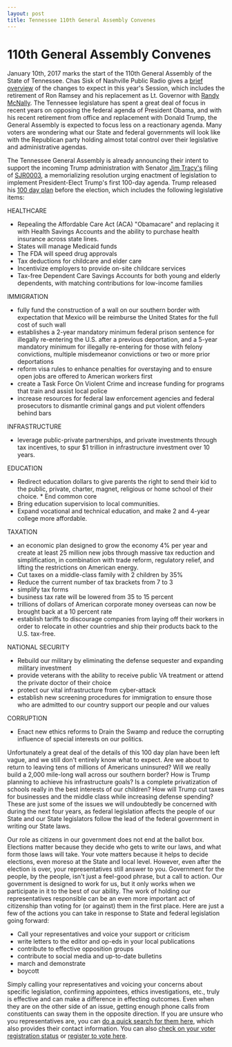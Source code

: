```yaml
---
layout: post
title: Tennessee 110th General Assembly Convenes
---
```


# 110th General Assembly Convenes

January 10th, 2017 marks the start of the 110th General Assembly of the State of Tennessee. Chas Sisk of Nashville Public Radio gives a [brief overview](http://nashvillepublicradio.org/post/capitol-hill-conversation-why-2017-most-unpredictable-legislative-session-years) of the changes to expect in this year's Session, which includes the retirement of Ron Ramsey and his replacement as Lt. Governor with [Randy McNally](http://www.capitol.tn.gov/senate/members/s5.html). The Tennessee legislature has spent a great deal of focus in recent years on opposing the federal agenda of President Obama, and with his recent retirement from office and replacement with Donald Trump, the General Assembly is expected to focus less on a reactionary agenda. Many voters are wondering what our State and federal governments will look like with the Republican party holding almost total control over their legislative and administrative agendas.

The Tennessee General Assembly is already announcing their intent to support the incoming Trump administration with Senator [Jim Tracy's](http://www.capitol.tn.gov/senate/members/S14.html) filing of [SJR0003](http://wapp.capitol.tn.gov/apps/BillInfo/default.aspx?BillNumber=SJR0003&GA=110), a memorializing resolution urging enactment of legislation to implement President-Elect Trump's first 100-day agenda. Trump released his [100 day plan](http://www.npr.org/2016/11/09/501451368/here-is-what-donald-trump-wants-to-do-in-his-first-100-days) before the election, which includes the following legislative items:

HEALTHCARE

* Repealing the Affordable Care Act (ACA) "Obamacare" and replacing it with Health Savings Accounts and the ability to purchase health insurance across state lines. 
* States will manage Medicaid funds
* The FDA will speed drug approvals
* Tax deductions for childcare and elder care
* Incentivize employers to provide on-site childcare services
* Tax-free Dependent Care Savings Accounts for both young and elderly dependents, with matching contributions for low-income families 

IMMIGRATION

* fully fund the construction of a wall on our southern border with expectation that Mexico will be reimburse the United States for the full cost of such wall
* establishes a 2-year mandatory minimum federal prison sentence for illegally re-entering the U.S. after a previous deportation, and a 5-year mandatory minimum for illegally re-entering for those with felony convictions, multiple misdemeanor convictions or two or more prior deportations
* reform visa rules to enhance penalties for overstaying and to ensure open jobs are offered to American workers first
* create a Task Force On Violent Crime and increase funding for programs that train and assist local police
* increase resources for federal law enforcement agencies and federal prosecutors to dismantle criminal gangs and put violent offenders behind bars

INFRASTRUCTURE

* leverage public-private partnerships, and private investments through tax incentives, to spur $1 trillion in infrastructure investment over 10 years. 

EDUCATION

* Redirect education dollars to give parents the right to send their kid to the public, private, charter, magnet, religious or home school of their choice. * End common core
* Bring education supervision to local communities. 
* Expand vocational and technical education, and make 2 and 4-year college more affordable.

TAXATION

* an economic plan designed to grow the economy 4% per year and create at least 25 million new jobs through massive tax reduction and simplification, in combination with trade reform, regulatory relief, and lifting the restrictions on American energy.
* Cut taxes on a middle-class family with 2 children by 35% 
* Reduce the current number of tax brackets from 7 to 3
* simplify tax forms 
* business tax rate will be lowered from 35 to 15 percent
* trillions of dollars of American corporate money overseas can now be brought back at a 10 percent rate
* establish tariffs to discourage companies from laying off their workers in order to relocate in other countries and ship their products back to the U.S. tax-free.

NATIONAL SECURITY

* Rebuild our military by eliminating the defense sequester and expanding military investment
* provide veterans with the ability to receive public VA treatment or attend the private doctor of their choice
* protect our vital infrastructure from cyber-attack
* establish new screening procedures for immigration to ensure those who are admitted to our country support our people and our values

CORRUPTION

* Enact new ethics reforms to Drain the Swamp and reduce the corrupting influence of special interests on our politics.

Unfortunately a great deal of the details of this 100 day plan have been left vague, and we still don't entirely know what to expect. Are we about to return to leaving tens of millions of Americans uninsured? Will we really build a 2,000 mile-long wall across our southern border? How is Trump planning to achieve his infrastructure goals? Is a complete privatization of schools really in the best interests of our children? How will Trump cut taxes for businesses and the middle class while increasing defense spending? These are just some of the issues we will undoubtedly be concerned with during the next four years, as federal legislation affects the people of our State and our State legislators follow the lead of the federal government in writing our State laws.

Our role as citizens in our government does not end at the ballot box. Elections matter because they decide who gets to write our laws, and what form those laws will take. Your vote matters because it helps to decide elections, even moreso at the State and local level. However, even after the election is over, your representatives still answer to you. Government for the people, by the people, isn't just a feel-good phrase, but a call to action. Our government is designed to work for us, but it only works when we participate in it to the best of our ability. The work of holding our representatives responsible can be an even more important act of citizenship than voting for (or against) them in the first place. Here are just a few of the actions you can take in response to State and federal legislation going forward:

* Call your representatives and voice your support or criticism
* write letters to the editor and op-eds in your local publications
* contribute to effective opposition groups
* contribute to social media and up-to-date bulletins
* march and demonstrate
* boycott

Simply calling your representatives and voicing your concerns about specific legislation, confirming appointees, ethics investigations, etc., truly is effective and can make a difference in effecting outcomes. Even when they are on the other side of an issue, getting enough phone calls from constituents can sway them in the opposite direction. If you are unsure who you representatives are, you can [do a quick search for them here](http://act.commoncause.org/site/PageServer?pagename=sunlight_advocacy_list_page), which also provides their contact information. You can also [check on your voter registration status](https://www.vote.org/am-i-registered-to-vote) or [register to vote here](https://www.vote.org/register-to-vote/).
